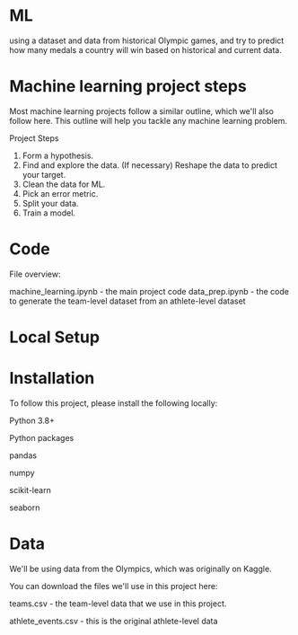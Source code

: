 # ML
using a  dataset and data from historical Olympic games, and try to predict how many medals a country will win based on historical and current data.


# Machine learning project steps
Most machine learning projects follow a similar outline, which we'll also follow here. This outline will help you tackle any machine learning problem.

Project Steps

1. Form a hypothesis.
2. Find and explore the data.
(If necessary) Reshape the data to predict your target.
3. Clean the data for ML.
4. Pick an error metric.
5. Split your data.
6. Train a model.


# Code

File overview:

machine_learning.ipynb - the main project code
data_prep.ipynb - the code to generate the team-level dataset from an athlete-level dataset


# Local Setup
# Installation
To follow this project, please install the following locally:

Python 3.8+


Python packages

pandas

numpy

scikit-learn

seaborn

# Data
We'll be using data from the Olympics, which was originally on Kaggle.

You can download the files we'll use in this project here:

teams.csv - the team-level data that we use in this project.

athlete_events.csv - this is the original athlete-level data
